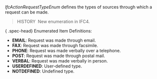 _IfcActionRequestTypeEnum_ defines the types of sources through which a request can be made.

> HISTORY&nbsp; New enumeration in IFC4.

{ .spec-head}
Enumerated Item Definitions:

* **EMAIL**: Request was made through email.
* **FAX**: Request was made through facsimile.
* **PHONE**: Request was made verbally over a telephone.
* **POST**: Request was made through postal mail.
* **VERBAL**: Request was made verbally in person.
* **USERDEFINED**: User-defined type.
* **NOTDEFINED**: Undefined type.